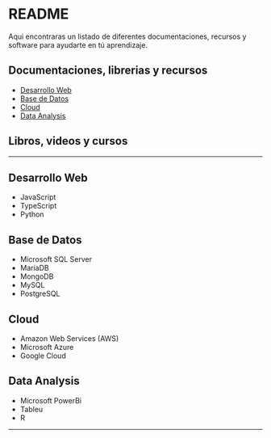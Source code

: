 # README

Aqui encontraras un listado de diferentes documentaciones, recursos y software para ayudarte en tú aprendizaje.

## Documentaciones, librerias y recursos

- [Desarrollo Web](#desarrollo-web)
- [Base de Datos](#base-de-datos)
- [Cloud](#cloud)
- [Data Analysis](#data-analysis)

## Libros, videos y cursos 

---

## Desarrollo Web
* JavaScript
* TypeScript
* Python

## Base de Datos
* Microsoft SQL Server
* MariaDB
* MongoDB
* MySQL
* PostgreSQL

## Cloud
* Amazon Web Services (AWS)
* Microsoft Azure
* Google Cloud

## Data Analysis
* Microsoft PowerBi
* Tableu
* R

---
